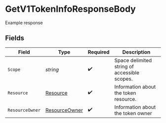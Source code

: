 # GetV1TokenInfoResponseBody

Example response


## Fields

| Field                                                   | Type                                                    | Required                                                | Description                                             |
| ------------------------------------------------------- | ------------------------------------------------------- | ------------------------------------------------------- | ------------------------------------------------------- |
| `Scope`                                                 | *string*                                                | :heavy_check_mark:                                      | Space delimited string of accessible scopes.            |
| `Resource`                                              | [Resource](../../Models/Requests/Resource.md)           | :heavy_check_mark:                                      | Information about the token resource.                   |
| `ResourceOwner`                                         | [ResourceOwner](../../Models/Requests/ResourceOwner.md) | :heavy_check_mark:                                      | Information about the token owner                       |